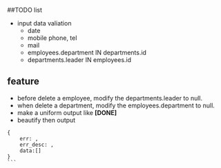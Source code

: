 ##TODO list
- input data valiation
    - date
    - mobile phone, tel
    - mail
    - employees.department IN departments.id
    - departments.leader IN employees.id


## feature
- before delete a employee, modify the departments.leader to null.
- when delete a department, modify the employees.department to null.
- make a uniform output like **[DONE]**
- beautify then output

````
{
    err: , 
    err_desc: , 
    data:[]
}
```

